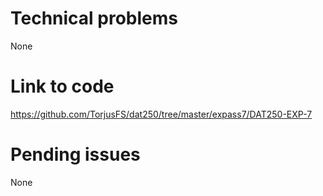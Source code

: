 # Technical problems
None

# Link to code
https://github.com/TorjusFS/dat250/tree/master/expass7/DAT250-EXP-7

# Pending issues
None

